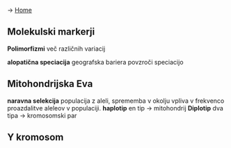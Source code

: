 -> [Home](Uvod)
## Molekulski markerji
**Polimorfizmi** več različnih variacij 

**alopatična speciacija** geografska bariera povzroči speciacijo

## Mitohondrijska Eva
**naravna selekcija** populacija z aleli, sprememba v okolju vpliva v frekvenco proazdalitve aleleov v populaciji.
**haplotip** en tip → mitohondrij
**Diplotip** dva tipa → kromosomski par

## Y kromosom
